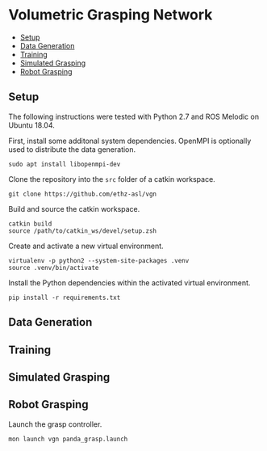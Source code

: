# Volumetric Grasping Network

- [Setup](#setup)
- [Data Generation](#data-generation)
- [Training](#training)
- [Simulated Grasping](#simulated-grasping)
- [Robot Grasping](#robot-grasping)

## Setup

The following instructions were tested with Python 2.7 and ROS Melodic on Ubuntu 18.04.

First, install some additonal system dependencies. OpenMPI is optionally used to distribute the data generation.

```
sudo apt install libopenmpi-dev
```

Clone the repository into the `src` folder of a catkin workspace.

```
git clone https://github.com/ethz-asl/vgn
```

Build and source the catkin workspace.

```
catkin build
source /path/to/catkin_ws/devel/setup.zsh
```

Create and activate a new virtual environment.

```
virtualenv -p python2 --system-site-packages .venv
source .venv/bin/activate
```

Install the Python dependencies within the activated virtual environment.

```
pip install -r requirements.txt
```

## Data Generation

## Training

## Simulated Grasping

## Robot Grasping

Launch the grasp controller.

```
mon launch vgn panda_grasp.launch
```

